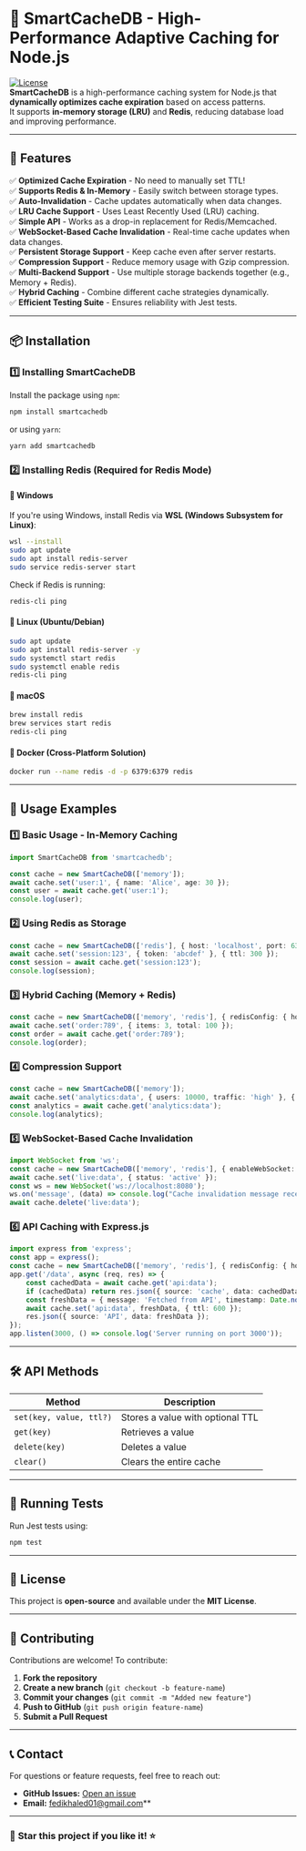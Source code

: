 # 🚀 SmartCacheDB - High-Performance Adaptive Caching for Node.js  
[![License](https://img.shields.io/badge/license-MIT-blue.svg)](LICENSE)  
**SmartCacheDB** is a high-performance caching system for Node.js that **dynamically optimizes cache expiration** based on access patterns.  
It supports **in-memory storage (LRU)** and **Redis**, reducing database load and improving performance.  

---

## 📌 **Features**
✅ **Optimized Cache Expiration** - No need to manually set TTL!  
✅ **Supports Redis & In-Memory** - Easily switch between storage types.  
✅ **Auto-Invalidation** - Cache updates automatically when data changes.  
✅ **LRU Cache Support** - Uses Least Recently Used (LRU) caching.  
✅ **Simple API** - Works as a drop-in replacement for Redis/Memcached.  
✅ **WebSocket-Based Cache Invalidation** - Real-time cache updates when data changes.  
✅ **Persistent Storage Support** - Keep cache even after server restarts.  
✅ **Compression Support** - Reduce memory usage with Gzip compression.  
✅ **Multi-Backend Support** - Use multiple storage backends together (e.g., Memory + Redis).  
✅ **Hybrid Caching** - Combine different cache strategies dynamically.  
✅ **Efficient Testing Suite** - Ensures reliability with Jest tests.  

---

## 📦 **Installation**
### **1️⃣ Installing SmartCacheDB**
Install the package using `npm`:
```sh
npm install smartcachedb
```
or using `yarn`:
```sh
yarn add smartcachedb
```

### **2️⃣ Installing Redis (Required for Redis Mode)**
#### **🔹 Windows**
If you're using Windows, install Redis via **WSL (Windows Subsystem for Linux)**:
```sh
wsl --install
sudo apt update
sudo apt install redis-server
sudo service redis-server start
```
Check if Redis is running:
```sh
redis-cli ping
```

#### **🔹 Linux (Ubuntu/Debian)**
```sh
sudo apt update
sudo apt install redis-server -y
sudo systemctl start redis
sudo systemctl enable redis
redis-cli ping
```

#### **🔹 macOS**
```sh
brew install redis
brew services start redis
redis-cli ping
```

#### **🔹 Docker (Cross-Platform Solution)**
```sh
docker run --name redis -d -p 6379:6379 redis
```

---

## 🚀 **Usage Examples**

### **1️⃣ Basic Usage - In-Memory Caching**
```typescript
import SmartCacheDB from 'smartcachedb';

const cache = new SmartCacheDB(['memory']);
await cache.set('user:1', { name: 'Alice', age: 30 });
const user = await cache.get('user:1');
console.log(user);
```

### **2️⃣ Using Redis as Storage**
```typescript
const cache = new SmartCacheDB(['redis'], { host: 'localhost', port: 6379 });
await cache.set('session:123', { token: 'abcdef' }, { ttl: 300 });
const session = await cache.get('session:123');
console.log(session);
```

### **3️⃣ Hybrid Caching (Memory + Redis)**
```typescript
const cache = new SmartCacheDB(['memory', 'redis'], { redisConfig: { host: 'localhost', port: 6379 } });
await cache.set('order:789', { items: 3, total: 100 });
const order = await cache.get('order:789');
console.log(order);
```

### **4️⃣ Compression Support**
```typescript
const cache = new SmartCacheDB(['memory']);
await cache.set('analytics:data', { users: 10000, traffic: 'high' }, { compress: true });
const analytics = await cache.get('analytics:data');
console.log(analytics);
```

### **5️⃣ WebSocket-Based Cache Invalidation**
```typescript
import WebSocket from 'ws';
const cache = new SmartCacheDB(['memory', 'redis'], { enableWebSocket: true });
await cache.set('live:data', { status: 'active' });
const ws = new WebSocket('ws://localhost:8080');
ws.on('message', (data) => console.log("Cache invalidation message received:", data));
await cache.delete('live:data');
```

### **6️⃣ API Caching with Express.js**
```typescript
import express from 'express';
const app = express();
const cache = new SmartCacheDB(['memory', 'redis'], { redisConfig: { host: 'localhost', port: 6379 } });
app.get('/data', async (req, res) => {
    const cachedData = await cache.get('api:data');
    if (cachedData) return res.json({ source: 'cache', data: cachedData });
    const freshData = { message: 'Fetched from API', timestamp: Date.now() };
    await cache.set('api:data', freshData, { ttl: 600 });
    res.json({ source: 'API', data: freshData });
});
app.listen(3000, () => console.log('Server running on port 3000'));
```

---

## **🛠️ API Methods**
| Method | Description |
|--------|------------|
| `set(key, value, ttl?)` | Stores a value with optional TTL |
| `get(key)` | Retrieves a value |
| `delete(key)` | Deletes a value |
| `clear()` | Clears the entire cache |

---

## 🧪 **Running Tests**
Run Jest tests using:
```sh
npm test
```

---

## 📜 **License**
This project is **open-source** and available under the **MIT License**.

---

## 🌟 **Contributing**
Contributions are welcome! To contribute:
1. **Fork the repository**
2. **Create a new branch** (`git checkout -b feature-name`)
3. **Commit your changes** (`git commit -m "Added new feature"`)
4. **Push to GitHub** (`git push origin feature-name`)
5. **Submit a Pull Request**

---

## 📞 **Contact**
For questions or feature requests, feel free to reach out:
- **GitHub Issues:** [Open an issue](https://github.com/fedikhaled/SmartCacheDB)
- **Email:** fedikhaled01@gmail.com**

---

### 🚀 **Star this project if you like it!** ⭐

